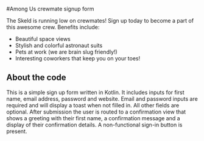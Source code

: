 #Among Us crewmate signup form

The Skeld is running low on crewmates! Sign up today to become a part of this awesome crew. Benefits include:

- Beautiful space views
- Stylish and colorful astronaut suits
- Pets at work (we are brain slug friendly!)
- Interesting coworkers that keep you on your toes!

## About the code

This is a simple sign up form written in Kotlin. It includes inputs for first name, email address, password and website.
Email and password inputs are required and will display a toast when not filled in. All other fields are optional.
After submission the user is routed to a confirmation view that shows a greeting with their first name, a confirmation message and a display of their confirmation details.
A non-functional sign-in button is present.
